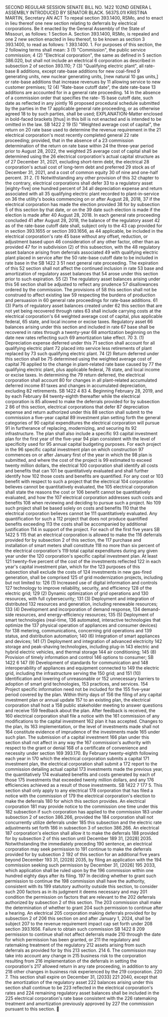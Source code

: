 SECOND REGULAR SESSION
SENATE BILL NO. 1422
102ND GENERA L ASSEMBLY
INTRODUCED BY SENATOR BLACK.
5637S.01I KRISTINA MARTIN, Secretary
AN ACT
To repeal section 393.1400, RSMo, and to enact in lieu thereof one new section relating to deferrals
by electrical corporations.
Be it enacted by the General Assembly of the State of Missouri, as follows:
1 Section A. Section 393.1400, RSMo, is repealed and one
2 new section enacted in lieu thereof, to be known as section
3 393.1400, to read as follows:
1 393.1400. 1. For purposes of this section, the
2 following terms shall mean:
3 (1) "Commission", the public service commission;
4 (2) "Electrical corporation", the same as defined in
5 section 386.020, but shall not include an electrical
6 corporation as described in subsection 2 of section 393.110;
7 (3) "Qualifying electric plant", all rate-base
8 additions, except rate-base additions for new coal-fired
9 generating units, new nuclear generating units, [new natural
10 gas units,] or rate-base additions that increase revenues by
11 allowing service to new customer premises;
12 (4) "Rate-base cutoff date", the date rate-base
13 additions are accounted for in a general rate proceeding.
14 In the absence of a commission order that specifies the rate-
15 base cutoff date, such date as reflected in any jointly
16 proposed procedural schedule submitted by the parties in the
17 applicable general rate proceeding, or as otherwise agreed
18 to by such parties, shall be used;
EXPLANATION-Matter enclosed in bold-faced brackets [thus] in this bill is not enacted
and is intended to be omitted in the law.
SB 1422 2
19 (5) "Weighted average cost of capital", the return on
20 rate base used to determine the revenue requirement in the
21 electrical corporation's most recently completed general
22 rate proceeding; provided, that in the absence of a
23 commission determination of the return on rate base within
24 the three-year period prior to August 28, 2022, the weighted
25 average cost of capital shall be determined using the
26 electrical corporation's actual capital structure as of
27 December 31, 2021, excluding short-term debt, the electrical
28 corporation's actual cost of long-term debt and preferred
29 stock as of December 31, 2021, and a cost of common equity
30 of nine and one-half percent.
31 2. (1) Notwithstanding any other provision of this
32 chapter to the contrary, electrical corporations shall defer
33 to a regulatory asset [eighty-five] one hundred percent of
34 all depreciation expense and return associated with all
35 qualifying electric plant recorded to plant-in-service on
36 the utility's books commencing on or after August 28, 2018,
37 if the electrical corporation has made the election provided
38 for by subsection 5 of this section by that date, or on the
39 date such election is made if the election is made after
40 August 28, 2018. In each general rate proceeding concluded
41 after August 28, 2018, the balance of the regulatory asset
42 as of the rate-base cutoff date shall, subject only to the
43 cap provided for in section 393.1655 or section 393.1656, as
44 applicable, be included in the electrical corporation's rate
45 base without any offset, reduction, or adjustment based upon
46 consideration of any other factor, other than as provided
47 for in subdivision (2) of this subsection, with the
48 regulatory asset balance arising from deferrals associated
49 with qualifying electric plant placed in service after the
50 rate-base cutoff date to be included in rate base in the
SB 1422 3
51 next general rate proceeding. The expiration of this
52 section shall not affect the continued inclusion in rate
53 base and amortization of regulatory asset balances that
54 arose under this section prior to such expiration.
55 (2) The regulatory asset balances arising under this
56 section shall be adjusted to reflect any prudence
57 disallowances ordered by the commission. The provisions of
58 this section shall not be construed to affect existing law
59 respecting the burdens of production and persuasion in
60 general rate proceedings for rate-base additions.
61 (3) Parts of regulatory asset balances created under
62 this section that are not yet being recovered through rates
63 shall include carrying costs at the electrical corporation's
64 weighted average cost of capital, plus applicable federal,
65 state, and local income or excise taxes. Regulatory asset
66 balances arising under this section and included in rate
67 base shall be recovered in rates through a twenty-year
68 amortization beginning on the date new rates reflecting such
69 amortization take effect.
70 3. (1) Depreciation expense deferred under this
71 section shall account for all qualifying electric plant
72 placed into service less retirements of plant replaced by
73 such qualifying electric plant.
74 (2) Return deferred under this section shall be
75 determined using the weighted average cost of capital
76 applied to the change in plant-related rate base caused by
77 the qualifying electric plant, plus applicable federal,
78 state, and local income or excise taxes. In determining the
79 return deferred, the electrical corporation shall account
80 for changes in all plant-related accumulated deferred income
81 taxes and changes in accumulated depreciation, excluding
82 retirements.
SB 1422 4
83 4. Beginning February 28, 2019, and by each February
84 twenty-eighth thereafter while the electrical corporation is
85 allowed to make the deferrals provided for by subsection 2
86 of this section, electrical corporations that defer
87 depreciation expense and return authorized under this
88 section shall submit to the commission a five-year capital
89 investment plan setting forth the general categories of
90 capital expenditures the electrical corporation will pursue
91 in furtherance of replacing, modernizing, and securing its
92 infrastructure. The plan shall also include a specific
93 capital investment plan for the first year of the five-year
94 plan consistent with the level of specificity used for
95 annual capital budgeting purposes. For each project in the
96 specific capital investment plan on which construction
97 commences on or after January first of the year in which the
98 plan is submitted, and where the cost of the project is
99 estimated to exceed twenty million dollars, the electrical
100 corporation shall identify all costs and benefits that can
101 be quantitatively evaluated and shall further identify how
102 those costs and benefits are quantified. For any cost or
103 benefit with respect to such a project that the electrical
104 corporation believes cannot be quantitatively evaluated, the
105 electrical corporation shall state the reasons the cost or
106 benefit cannot be quantitatively evaluated, and how the
107 electrical corporation addresses such costs and benefits
108 when reviewing and deciding to pursue such a project. No
109 such project shall be based solely on costs and benefits
110 that the electrical corporation believes cannot be
111 quantitatively evaluated. Any quantification for such a
112 project that does not produce quantified benefits exceeding
113 the costs shall be accompanied by additional justification
114 in support of the project. For each of the first five years
SB 1422 5
115 that an electrical corporation is allowed to make the
116 deferrals provided for by subsection 2 of this section, the
117 purchase and installation of smart meters shall constitute
118 no more than six percent of the electrical corporation's
119 total capital expenditures during any given year under the
120 corporation's specific capital investment plan. At least
121 twenty-five percent of the cost of the investments reflected
122 in each year's capital investment plan, which for the
123 purposes of this subsection shall exclude the costs of
124 investments in new gas-fired generation, shall be comprised
125 of grid modernization projects, including but not limited to:
126 (1) Increased use of digital information and controls
127 technology to improve reliability, security, and efficiency
128 of the electric grid;
129 (2) Dynamic optimization of grid operations and
130 resources, with full cybersecurity;
131 (3) Deployment and integration of distributed
132 resources and generation, including renewable resources;
133 (4) Development and incorporation of demand response,
134 demand-side resources, and energy-efficiency resources;
135 (5) Deployment of smart technologies (real-time,
136 automated, interactive technologies that optimize the
137 physical operation of appliances and consumer devices) for
138 metering, communications, concerning grid operations and
139 status, and distribution automation;
140 (6) Integration of smart appliances and devices;
141 (7) Deployment and integration of advanced electricity
142 storage and peak-shaving technologies, including plug-in
143 electric and hybrid electric vehicles, and thermal storage
144 air conditioning;
145 (8) Provision of timely information and control
146 options to consumer;
SB 1422 6
147 (9) Development of standards for communication and
148 interoperability of appliances and equipment connected to
149 the electric grid, including the infrastructure serving the
150 grid; and
151 (10) Identification and lowering of unreasonable or
152 unnecessary barriers to adoption of smart grid technologies,
153 practices, and services.
154 Project specific information need not be included for the
155 five-year period covered by the plan. Within thirty days of
156 the filing of any capital investment plan or annual update
157 to an existing plan, the electrical corporation shall host a
158 public stakeholder meeting to answer questions and receive
159 feedback about the plan. After feedback is received, the
160 electrical corporation shall file a notice with the
161 commission of any modifications to the capital investment
162 plan it has accepted. Changes to the plan, its
163 implementation, or the level of investments made shall not
164 constitute evidence of imprudence of the investments made
165 under such plan. The submission of a capital investment
166 plan under this section shall not affect in any way the
167 commission's authority with respect to the grant or denial
168 of a certificate of convenience and necessity under section
169 393.170. By February twenty-eighth following each year in
170 which the electrical corporation submits a capital
171 investment plan, the electrical corporation shall submit a
172 report to the commission detailing actual capital
173 investments made the previous year, the quantitatively
174 evaluated benefits and costs generated by each of those
175 investments that exceeded twenty million dollars, and any
176 efficiencies achieved as a result of those investments.
SB 1422 7
177 5. This section shall only apply to any electrical
178 corporation that has filed a notice with the commission of
179 the electrical corporation's election to make the deferrals
180 for which this section provides. An electrical corporation
181 may provide notice to the commission one time under this
182 subsection if such corporation has applied to the commission
183 under subsection 2 of section 386.266, provided the
184 corporation shall not concurrently utilize deferrals under
185 this subsection and the electric rate adjustments set forth
186 in subsection 3 of section 386.266. An electrical
187 corporation's election shall allow it to make the deferrals
188 provided for by subsection 2 of this section until December
189 31, [2028] 2035. Notwithstanding the immediately preceding
190 sentence, an electrical corporation may seek permission to
191 continue to make the deferrals provided for by subsection 2
192 of this section for an additional five years beyond December
193 31, [2028] 2035, by filing an application with the
194 commission seeking such permission by December 31, [2026]
195 2033, which application shall be ruled upon by the
196 commission within one hundred eighty days after its filing.
197 In deciding whether to grant such permission to continue the
198 commission shall have the authority, consistent with its
199 statutory authority outside this section, to consider such
200 factors as in its judgment it deems necessary and may
201 condition the permission on factors that are relevant to the
202 deferrals authorized by subsection 2 of this section. The
203 commission shall make the determination of whether to grant
204 such permission to continue after a hearing. An electrical
205 corporation making deferrals provided for by subsection 2 of
206 this section on and after January 1, 2024, shall be subject
207 to the revenue requirement impact cap set forth under
208 section 393.1656. Failure to obtain such commission
SB 1422 8
209 permission to continue shall not affect deferrals made
210 through the date for which permission has been granted, or
211 the regulatory and ratemaking treatment of the regulatory
212 assets arising from such deferrals as provided for by this
213 section.
214 6. The commission may take into account any change in
215 business risk to the corporation resulting from
216 implementation of the deferrals in setting the corporation's
217 allowed return in any rate proceeding, in addition to any
218 other changes in business risk experienced by the
219 corporation.
220 7. This section shall expire on December 31, [2033]
221 2040, except that the amortization of the regulatory asset
222 balances arising under this section shall continue to be
223 reflected in the electrical corporation's rates and
224 remaining regulatory asset balances shall be included in the
225 electrical corporation's rate base consistent with the
226 ratemaking treatment and amortization previously approved by
227 the commission pursuant to this section.
